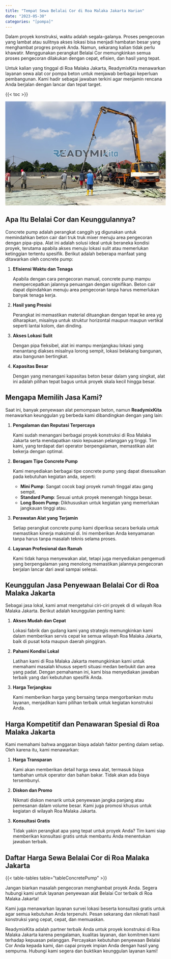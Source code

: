 ```yaml
---
title: "Tempat Sewa Belalai Cor di Roa Malaka Jakarta Harian"
date: "2023-05-30"
categories: "[pompa]"
---
```


Dalam proyek konstruksi, waktu adalah segala-galanya. Proses pengecoran yang lambat atau sulitnya akses lokasi bisa menjadi hambatan besar yang menghambat progres proyek Anda. Namun, sekarang kalian tidak perlu khawatir. Menggunakan perangkat Belalai Cor memungkinkan semua proses pengecoran dilakukan dengan cepat, efisien, dan hasil yang tepat.

Untuk kalian yang tinggal di Roa Malaka Jakarta, ReadymixKita menawarkan layanan sewa alat cor pompa beton untuk menjawab berbagai keperluan pembangunan. Kami hadir sebagai jawaban terkini agar menjamin rencana Anda berjalan dengan lancar dan tepat target.

{{< toc >}}

![Tempat Sewa Belalai Cor di Roa Malaka Jakarta Harian](/images/pompa/sewa-pompa-12.jpg)

## Apa Itu Belalai Cor dan Keunggulannya?

Concrete pump adalah perangkat canggih yg digunakan untuk memindahkan beton cair dari truk truk mixer menuju area pengecoran dengan pipa-pipa. Alat ini adalah solusi ideal untuk beraneka kondisi proyek, terutama apabila akses menuju lokasi sulit atau memerlukan ketinggian tertentu spesifik. Berikut adalah beberapa manfaat yang ditawarkan oleh concrete pump:

1. **Efisiensi Waktu dan Tenaga**

   Apabila dengan cara pengecoran manual, concrete pump mampu mempercepatkan jalannya penuangan dengan signifikan. Beton cair dapat dipindahkan menuju area pengecoran tanpa harus memerlukan banyak tenaga kerja.

2. **Hasil yang Presisi**

   Perangkat ini memastikan material dituangkan dengan tepat ke area yg diharapkan, misalnya untuk struktur horizontal maupun maupun vertikal seperti lantai kolom, dan dinding.

3. **Akses Lokasi Sulit**

   Dengan pipa fleksibel, alat ini mampu menjangkau lokasi yang menantang diakses misalnya lorong sempit, lokasi belakang bangunan, atau bangunan bertingkat.

4. **Kapasitas Besar**

   Dengan yang menangani kapasitas beton besar dalam yang singkat, alat ini adalah pilihan tepat bagus untuk proyek skala kecil hingga besar.

## Mengapa Memilih Jasa Kami?

Saat ini, banyak penyewaan alat pemompaan beton, namun **ReadymixKita** menawarkan keunggulan yg berbeda kami dibandingkan dengan yang lain:

1. **Pengalaman dan Reputasi Terpercaya**

   Kami sudah menangani berbagai proyek konstruksi di Roa Malaka Jakarta serta mendapatkan rasio kepuasan pelanggan yg tinggi. Tim kami, yang terdapat dari operator berpengalaman, memastikan alat bekerja dengan optimal.

2. **Beragam Tipe Concrete Pump**

   Kami menyediakan berbagai tipe concrete pump yang dapat disesuaikan pada kebutuhan kegiatan anda, seperti:
   - **Mini Pump**: Sangat cocok bagi proyek rumah tinggal atau gang sempit.
   - **Standard Pump**: Sesuai untuk proyek menengah hingga besar.
   - **Long Boom Pump**: Dikhususkan untuk kegiatan yang memerlukan jangkauan tinggi atau.

3. **Perawatan Alat yang Terjamin**

   Setiap perangkat concrete pump kami diperiksa secara berkala untuk memastikan kinerja maksimal di. Ini memberikan Anda kenyamanan tanpa harus tanpa masalah teknis selama proses.

4. **Layanan Profesional dan Ramah**

   Kami tidak hanya menyewakan alat, tetapi juga menyediakan pengemudi yang berpengalaman yang menolong memastikan jalannya pengecoran berjalan lancar dari awal sampai selesai.

## Keunggulan Jasa Penyewaan Belalai Cor di Roa Malaka Jakarta

Sebagai jasa lokal, kami amat mengetahui ciri-ciri proyek di di wilayah Roa Malaka Jakarta. Berikut adalah keunggulan penting kami:

1. **Akses Mudah dan Cepat**

   Lokasi fabrik dan gudang kami yang strategis memungkinkan kami dalam memberikan servis cepat ke semua wilayah Roa Malaka Jakarta, baik di pusat kota maupun daerah pinggiran.

2. **Pahami Kondisi Lokal**

   Latihan kami di Roa Malaka Jakarta memungkinkan kami untuk memahami masalah khusus seperti situasi medan berbukit dan area yang padat. Dengan pemahaman ini, kami bisa menyediakan jawaban terbaik yang dari kebutuhan spesifik Anda.

3. **Harga Terjangkau**

   Kami memberikan harga yang bersaing tanpa mengorbankan mutu layanan, menjadikan kami pilihan terbaik untuk kegiatan konstruksi Anda.

## Harga Kompetitif dan Penawaran Spesial di Roa Malaka Jakarta

Kami memahami bahwa anggaran biaya adalah faktor penting dalam setiap. Oleh karena itu, kami menawarkan:

1. **Harga Transparan**

   Kami akan memberikan detail harga sewa alat, termasuk biaya tambahan untuk operator dan bahan bakar. Tidak akan ada biaya tersembunyi.

2. **Diskon dan Promo**

   Nikmati diskon menarik untuk penyewaan jangka panjang atau pemesanan dalam volume besar. Kami juga promosi khusus untuk kegiatan di wilayah Roa Malaka Jakarta.

3. **Konsultasi Gratis**

   Tidak yakin perangkat apa yang tepat untuk proyek Anda? Tim kami siap memberikan konsultasi gratis untuk membantu Anda menentukan jawaban terbaik.

## Daftar Harga Sewa Belalai Cor di Roa Malaka Jakarta

{{< table-tables table="tableConcretePump" >}}

Jangan biarkan masalah pengecoran menghambat proyek Anda. Segera hubungi kami untuk layanan penyewaan alat Belalai Cor terbaik di Roa Malaka Jakarta!

Kami juga menawarkan layanan survei lokasi beserta konsultasi gratis untuk agar semua kebutuhan Anda terpenuhi. Pesan sekarang dan nikmati hasil konstruksi yang cepat, cepat, dan memuaskan.

ReadymixKita adalah partner terbaik Anda untuk proyek konstruksi di Roa Malaka Jakarta karena pengalaman, kualitas layanan, dan komitmen kami terhadap kepuasan pelanggan. Percayakan kebutuhan penyewaan Belalai Cor Anda kepada kami, dan capai proyek impian Anda dengan hasil yang sempurna. Hubungi kami segera dan buktikan keunggulan layanan kami!